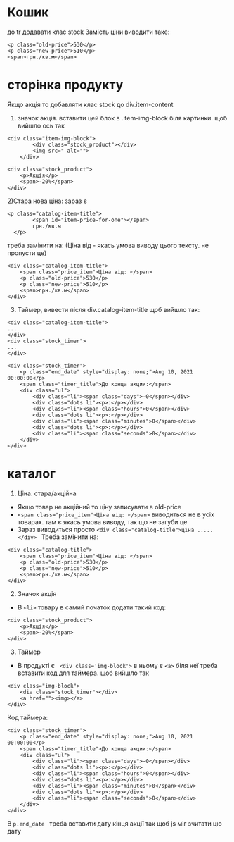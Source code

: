 # Кошик
до tr додавати клас stock
Замість ціни виводити таке:
```
<p class="old-price">530</p>
<p class="new-price">510</p>
<span>грн./кв.м</span>
```
# сторінка продукту
Якщо акція то добавляти клас stock до div.item-content
1) значок акція. вставити цей блок в .item-img-block біля картинки. щоб вийшло ось так
```
<div class="item-img-block">
        <div class="stock_product"></div>
        <img src=" alt="">
    </div>
```
```
<div class="stock_product">
    <p>Акція</p>
    <span>-20%</span>
</div>
```
2)Стара нова ціна: зараз є 
```
<p class="catalog-item-title">
        <span id="item-price-for-one"></span>
        грн./кв.м
  </p> 
```
треба замінити на: (Ціна від - якась умова виводу цього тексту. не пропусти це)
```
<div class="catalog-item-title">
    <span class="price_item">Ціна від: </span>
    <p class="old-price">530</p>
    <p class="new-price">510</p>
    <span>грн./кв.м</span>
</div>
```
3) Таймер, вивести після div.catalog-item-title щоб вийшло так:
```
<div class="catalog-item-title">
...
</div>
<div class="stock_timer">
...
</div>
```
```
<div class="stock_timer">
    <p class="end_date" style="display: none;">Aug 10, 2021 00:00:00</p>
    <span class="timer_title">До конца акции:</span>
    <div class="ul">
        <div class="li"><span class="days">-0</span></div>
        <div class="dots li"><p>:</p></div>
        <div class="li"><span class="hours">0</span></div>
        <div class="dots li"><p>:</p></div>
        <div class="li"><span class="minutes">0</span></div>
        <div class="dots li"><p>:</p></div>
        <div class="li"><span class="seconds">0</span></div>
    </div>
</div>
```
# каталог
1) Ціна. стара/акційна
- Якщо товар не акційний то ціну записувати в old-price
- ```<span class="price_item">Ціна від: </span>``` виводиться не в усіх товарах. там є якась умова виводу, так що не загуби це
- Зараз виводиться просто ```<div class="catalog-title">ціна .....</div> ```
Треба замінити на:

```
<div class="catalog-title">
    <span class="price_item">Ціна від: </span>
    <p class="old-price">530</p>
    <p class="new-price">510</p>
    <span>грн./кв.м</span>
</div>
```

2) Значок акція
- В ```<li>``` товару в самий початок додати такий код:

```
<div class="stock_product">
    <p>Акція</p>
    <span>-20%</span>
</div>
```

3) Таймер
- В продукті є ``` <div class='img-block'>``` в ньому є ```<a>``` біля неї треба вставити код для таймера. щоб вийшло так 
```
<div class="img-block">
    <div class="stock_timer"></div>
    <a href=""><img></a>
</div>
```

Код таймера:
```
<div class="stock_timer">
    <p class="end_date" style="display: none;">Aug 10, 2021 00:00:00</p>
    <span class="timer_title">До конца акции:</span>
    <div class="ul">
        <div class="li"><span class="days">-0</span></div>
        <div class="dots li"><p>:</p></div>
        <div class="li"><span class="hours">0</span></div>
        <div class="dots li"><p>:</p></div>
        <div class="li"><span class="minutes">0</span></div>
        <div class="dots li"><p>:</p></div>
        <div class="li"><span class="seconds">0</span></div>
    </div>
</div>
```
В ```p.end_date ``` треба вставити дату кінця акції так щоб js міг зчитати цю дату
